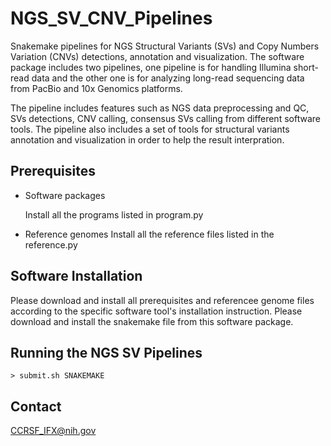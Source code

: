 # NGS_SV_CNV_Pipelines

Snakemake pipelines for NGS Structural Variants (SVs) and Copy Numbers Variation (CNVs) detections, annotation and visualization. The software package includes two pipelines, one pipeline is for handling Illumina short-read data and the other one is 
for analyzing long-read sequencing data from PacBio and 10x Genomics platforms.

The pipeline includes features such as NGS data preprocessing and QC, SVs detections, CNV calling, consensus SVs calling from different software tools. The pipeline also includes a set of tools for structural variants annotation and visualization in order to help the result interpration.


## Prerequisites

 * Software packages
 
   Install all the programs listed in program.py 
   
 * Reference genomes
   Install all the reference files listed in the reference.py
   

## Software Installation

   Please download and install all prerequisites and referencee genome files according to the specific software tool's installation instruction. Please download and install the snakemake file from this software package.

## Running the NGS SV Pipelines


    > submit.sh SNAKEMAKE

## Contact

  CCRSF_IFX@nih.gov


